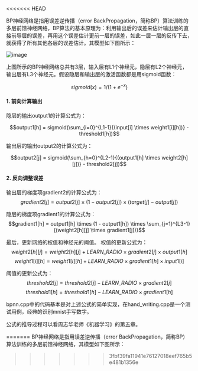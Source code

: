 <<<<<<< HEAD

BP神经网络是指用误差逆传播（error BackPropagation，简称BP）算法训练的多层前馈神经网络，BP算法的基本原理为：利用输出后的误差来估计输出层的直接前导层的误差，再用这个误差估计更前一层的误差，如此一层一层的反传下去，就获得了所有其他各层的误差估计。其模型如下图所示：

![image](https://github.com/niym/machine-learning/tree/master/neural-networks/bp/image/bp-neuron-network.png)

上图所示的BP神经网络总共有3层，输入层有L1个神经元，隐层有L2个神经元，输出层有L3个神经元。假设隐层和输出层的激活函数都是用sigmoid函数：

$$sigmoid(x) = 1 / (1 + e^{-x})$$

#### 1. 前向计算输出

隐层的输出output1的计算公式为：

$$output1[h] = sigmoid(\sum_{i=0}^{L1-1}{(input[i] \times weight1[i][h])} - threshold1[h])$$

输出层的输出output2的计算公式为：

$$output2[j] = sigmoid(\sum_{h=0}^{L2-1}{(output1[h] \times weight2[h][j])} - threshold2[j])$$

#### 2. 反向调整误差
输出层的梯度项gradient2的计算公式为：
$$gradient2[j] = output2[j] \times (1 - output2[j]) \times (target[j] - output[j])$$

隐层的梯度项gradient1的计算公式为：
$$gradient1[h] = output1[h] \times (1 - output1[h]) \times \sum_{j=1}^{L3-1}{(weight2[h][j] \times gradient1[j])}$$

最后，更新网络的权值和神经元的阈值。
权值的更新公式为：
$$weight2[h][j] = weight2[h][j] + LEARN\_RADIO \times gradient2[j] \times output1[h]$$
$$weight1[i][h] = weight1[i][h] + LEARN\_RADIO \times gradient1[h] \times input1[i]$$

阈值的更新公式为：
$$threshold2[j] = threshold2[j] - LEARN\_RADIO \times gradient2[j]$$
$$threshold1[h] = threshold1[h] - LEARN\_RADIO \times gradient1[h]$$

bpnn.cpp中的代码基本是对上述公式的简单实现，在hand_writing.cpp是一个测试用例，经典的识别mnist手写数字。

公式的推导过程可以看周志华老师《机器学习》的第五章。




=======
BP神经网络是指用误差逆传播（error BackPropagation，简称BP）算法训练的多层前馈神经网络，其模型如下图所示：

>>>>>>> 3fbf39fa11941e76127018eef765b5e481b1356e
